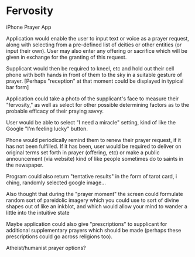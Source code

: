 Fervosity
=========

iPhone Prayer App

Application would enable the user to input text or voice as a prayer request, along with selecting from a pre-defined list of deities or other entities (or input their own). User may also enter any offering or sacrifice which will be given in exchange for the granting of this request.

Supplicant would then be required to kneel, etc and hold out their cell phone with both hands in front of them to the sky in a suitable gesture of prayer. [Perhaps "reception" at that moment could be displayed in typical bar form]

Application could take a photo of the supplicant's face to measure their "fervosity," as well as select for other possible determining factors as to the probable efficacy of their praying savvy. 

User would be able to select "I need a miracle" setting, kind of like the Google "I'm feeling lucky" button.

Phone would periodically remind them to renew their prayer request, if it has not been fulfilled. If it has been, user would be required to deliver on original terms set forth in prayer (offering, etc) or make a public announcement (via website) kind of like people sometimes do to saints in the newspaper. 

Program could also return "tentative results" in the form of tarot card, i ching, randomly selected google image...

Also thought that during the "prayer moment" the screen could formulate random sort of pareidolic imagery which you could use to sort of divine shapes out of like an inkblot, and which would allow your mind to wander a little into the intuitive state

Maybe application could also give "prescriptions" to supplicant for additional supplementary prayers which should be made (perhaps these prescriptions could go across religions too).

Atheist/humanist prayer options?
